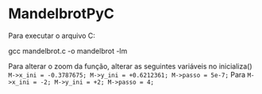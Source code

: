 # MandelbrotPyC
Para executar o arquivo C:

gcc mandelbrot.c -o mandelbrot -lm

Para alterar o zoom da função, alterar as seguintes variáveis no inicializa()
    `M->x_ini = -0.3787675;
    M->y_ini = +0.6212361;
    M->passo = 5e-7;`
Para
    `M->x_ini = -2;
    M->y_ini = +2;
    M->passo = 4;`
